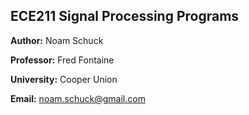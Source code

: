 ## ECE211 Signal Processing Programs
__Author:__ Noam Schuck

__Professor:__ Fred Fontaine

__University:__ Cooper Union

__Email:__ noam.schuck@gmail.com
